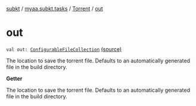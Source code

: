 [subkt](../../index.md) / [myaa.subkt.tasks](../index.md) / [Torrent](index.md) / [out](./out.md)

# out

`val out: `[`ConfigurableFileCollection`](https://docs.gradle.org/current/javadoc/org/gradle/api/file/ConfigurableFileCollection.html) [(source)](https://github.com/Myaamori/SubKt/blob/0.1.11/src/main/kotlin/myaa/subkt/tasks/tasks.kt#L693)

The location to save the torrent file.
Defaults to an automatically generated file in the build directory.

**Getter**

The location to save the torrent file.
Defaults to an automatically generated file in the build directory.

